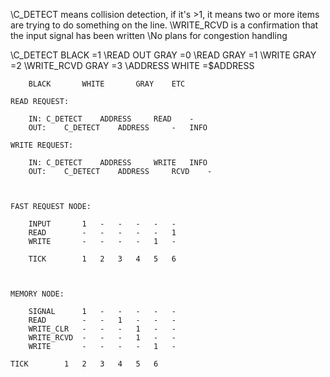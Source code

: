 \\C_DETECT means collision detection, if it's >1, it means two or more items are trying to do something on the line.
\\WRITE_RCVD is a confirmation that the input signal has been written
\\No plans for congestion handling

\\C_DETECT	BLACK	=1
\\READ OUT	GRAY	=0
\\READ		GRAY	=1
\\WRITE		GRAY	=2
\\WRITE_RCVD	GRAY	=3
\\ADDRESS	WHITE	=$ADDRESS



		BLACK		WHITE		GRAY	ETC

	READ REQUEST:
	
 		IN:	C_DETECT	ADDRESS		READ	-
		OUT:	C_DETECT	ADDRESS		-	INFO

	WRITE REQUEST:
	
		IN:	C_DETECT	ADDRESS		WRITE	INFO
		OUT:	C_DETECT	ADDRESS		RCVD	-



	FAST REQUEST NODE:

		INPUT 		1	-	-	-	-	-
		READ 		-	-	-	-	-	1
		WRITE		-	-	-	-	1	-
	
		TICK		1	2	3	4	5	6



	MEMORY NODE:

		SIGNAL		1	-	-	-	-	-
		READ		-	-	1	-	-	-
		WRITE_CLR	-	-	-	1	-	-
		WRITE_RCVD	-	-	-	1	-	-
		WRITE		-	-	-	-	1	-
	
	TICK		1	2	3	4	5	6
